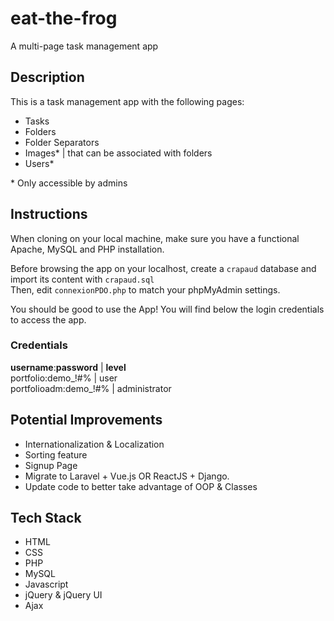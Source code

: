 # eat-the-frog
A multi-page task management app
## Description
This is a task management app with the following pages:
- Tasks
- Folders
- Folder Separators
- Images* | that can be associated with folders
- Users*

\* Only accessible by admins

## Instructions
When cloning on your local machine, make sure you have a functional Apache, MySQL and PHP installation.

Before browsing the app on your localhost, create a ```crapaud``` database and import its content with ```crapaud.sql```  
Then, edit ```connexionPDO.php``` to match your phpMyAdmin settings.

You should be good to use the App! You will find below the login credentials to access the app.
### Credentials
**username**:**password** | **level**  
portfolio:demo_!#%    | user  
portfolioadm:demo_!#% | administrator

## Potential Improvements
- Internationalization & Localization
- Sorting feature
- Signup Page
- Migrate to Laravel + Vue.js OR ReactJS + Django.
- Update code to better take advantage of OOP & Classes

## Tech Stack
- HTML
- CSS
- PHP
- MySQL
- Javascript
- jQuery & jQuery UI
- Ajax
